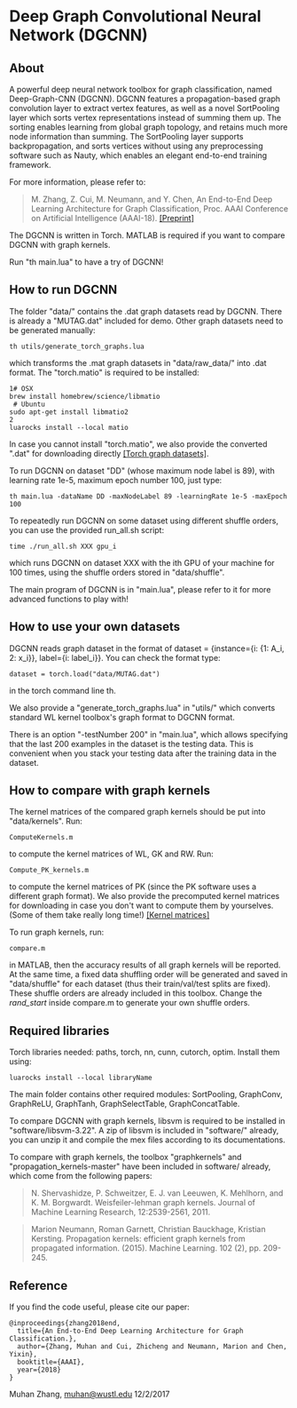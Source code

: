 Deep Graph Convolutional Neural Network (DGCNN)
===============================================

About
-----

A powerful deep neural network toolbox for graph classification, named Deep-Graph-CNN (DGCNN). DGCNN features a propagation-based graph convolution layer to extract vertex features, as well as a novel SortPooling layer which sorts vertex representations instead of summing them up. The sorting enables learning from global graph topology, and retains much more node information than summing. The SortPooling layer supports backpropagation, and sorts vertices without using any preprocessing software such as Nauty, which enables an elegant end-to-end training framework.

For more information, please refer to:
> M. Zhang,  Z. Cui,  M. Neumann,  and Y. Chen,  An End-to-End Deep Learning Architecture for
Graph Classification,  Proc. AAAI Conference on Artificial Intelligence (AAAI-18). [\[Preprint\]](http://www.cse.wustl.edu/~muhan/papers/AAAI_2018_DGCNN.pdf)

The DGCNN is written in Torch. MATLAB is required if you want to compare DGCNN with graph kernels.

Run "th main.lua" to have a try of DGCNN!

How to run DGCNN
----------------

The folder "data/" contains the .dat graph datasets read by DGCNN. There is already a "MUTAG.dat" included for demo. Other graph datasets need to be generated manually:

    th utils/generate_torch_graphs.lua

which transforms the .mat graph datasets in "data/raw_data/" into .dat format. The "torch.matio" is required to be installed:

    1# OSX
    brew install homebrew/science/libmatio
     # Ubuntu
    sudo apt-get install libmatio2
    2
    luarocks install --local matio

In case you cannot install "torch.matio", we also provide the converted ".dat" for downloading directly [\[Torch graph datasets\]](https://drive.google.com/open?id=1vx19a8UTfj7vboafaoRtgIFv-dIqvhxl).

To run DGCNN on dataset "DD" (whose maximum node label is 89), with learning rate 1e-5, maximum epoch number 100, just type:

    th main.lua -dataName DD -maxNodeLabel 89 -learningRate 1e-5 -maxEpoch 100

To repeatedly run DGCNN on some dataset using different shuffle orders, you can use the provided run_all.sh script:

    time ./run_all.sh XXX gpu_i

which runs DGCNN on dataset XXX with the ith GPU of your machine for 100 times, using the shuffle orders stored in "data/shuffle".

The main program of DGCNN is in "main.lua", please refer to it for more advanced functions to play with!

How to use your own datasets
----------------------------

DGCNN reads graph dataset in the format of dataset = {instance={i: {1: A_i, 2: x_i}}, label={i: label_i}}. You can check the format type:

    dataset = torch.load("data/MUTAG.dat")

in the torch command line th.

We also provide a "generate_torch_graphs.lua" in "utils/" which converts standard WL kernel toolbox's graph format to DGCNN format.

There is an option "-testNumber 200" in "main.lua", which allows specifying that the last 200 examples in the dataset is the testing data. This is convenient when you stack your testing data after the training data in the dataset.

How to compare with graph kernels
---------------------------------

The kernel matrices of the compared graph kernels should be put into "data/kernels". Run: 

    ComputeKernels.m

to compute the kernel matrices of WL, GK and RW. Run:
    
    Compute_PK_kernels.m

to compute the kernel matrices of PK (since the PK software uses a different graph format). We also provide the precomputed kernel matrices for downloading in case you don't want to compute them by yourselves. (Some of them take really long time!) [\[Kernel matrices\]](https://drive.google.com/open?id=1TneR7RJtRioFcceiIaP6njeKppVbeFFC)

To run graph kernels, run: 

    compare.m
    
in MATLAB, then the accuracy results of all graph kernels will be reported. At the same time, a fixed data shuffling order will be generated and saved in "data/shuffle" for each dataset (thus their train/val/test splits are fixed). These shuffle orders are already included in this toolbox. Change the *rand_start* inside compare.m to generate your own shuffle orders.

Required libraries
------------------

Torch libraries needed: paths, torch, nn, cunn, cutorch, optim. Install them using:

    luarocks install --local libraryName

The main folder contains other required modules: SortPooling, GraphConv, GraphReLU, GraphTanh, GraphSelectTable, GraphConcatTable.

To compare DGCNN with graph kernels, libsvm is required to be installed in "software/libsvm-3.22". A zip of libsvm is included in "software/" already, you can unzip it and compile the mex files according to its documentations.

To compare with graph kernels, the toolbox "graphkernels" and "propagation_kernels-master" have been included in software/ already, which come from the following papers:

> N. Shervashidze, P. Schweitzer, E. J. van Leeuwen, K. Mehlhorn, and K. M. Borgwardt.
Weisfeiler-lehman graph kernels. Journal of Machine Learning Research, 12:2539-2561, 2011.

> Marion Neumann, Roman Garnett, Christian Bauckhage, Kristian Kersting.
Propagation kernels: efficient graph kernels from propagated information. (2015). Machine Learning. 102 (2), pp. 209-245. 

Reference
---------

If you find the code useful, please cite our paper:

    @inproceedings{zhang2018end,
      title={An End-to-End Deep Learning Architecture for Graph Classification.},
      author={Zhang, Muhan and Cui, Zhicheng and Neumann, Marion and Chen, Yixin},
      booktitle={AAAI},
      year={2018}
    }

Muhan Zhang, muhan@wustl.edu
12/2/2017

